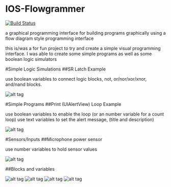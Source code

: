 # IOS-Flowgrammer

[![Build Status](https://travis-ci.org/nickolanack/IOS-Flowgrammer.svg?branch=master)](https://travis-ci.org/nickolanack/IOS-Flowgrammer)

a graphical programming interface for building programs graphically using a flow diagram style programming interface

this is/was a for fun project to try and create a simple visual programming interface. I was able to create some simple programs
as well as some boolean logic simulators

#Simple Logic Simulations
##SR Latch Example

use boolean variables to connect logic blocks,  not, or/nor/xor/xnor, and/nand blocks. 

![alt tag](https://raw.github.com/nickolanack/IOS-Flowgrammer/master/sr-latch.png)


#Simple Programs
##Print (UIAlertView) Loop Example

use boolean variables to enable the loop (or an number variable for a count loop)
use text variables to set the alert message, (title and description)

![alt tag](https://raw.github.com/nickolanack/IOS-Flowgrammer/master/loop.png)


#Sensors/Inputs
##Microphone power sensor

use number variables to hold sensor values

![alt tag](https://raw.github.com/nickolanack/IOS-Flowgrammer/master/mic-sensor.png)

##Blocks and variables

![alt tag](https://raw.github.com/nickolanack/IOS-Flowgrammer/master/sensors.png)
![alt tag](https://raw.github.com/nickolanack/IOS-Flowgrammer/master/program-blocks.png)
![alt tag](https://raw.github.com/nickolanack/IOS-Flowgrammer/master/io-program-blocks.png)
![alt tag](https://raw.github.com/nickolanack/IOS-Flowgrammer/master/variables.png)
